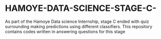 # HAMOYE-DATA-SCIENCE-STAGE-C-
As part of the Hamoye Data science Internship, stage C ended with quiz surrounding making predictions using different classifiers. This repository contains codes written in answering questions for this stage

